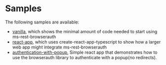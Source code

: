 # Samples

The following samples are available:
- [vanilla](vanilla), which shows the minimal amount of code needed to start using ms-rest-browserauth
- [react-app](react-app), which uses create-react-app-typescript to show how a larger web app might integrate ms-rest-browserauth
- [authentication-with-popup](authentication-with-popup), Simple react app that demonstrates how to use the browserauth library to authenticate with a popup(no redirects).